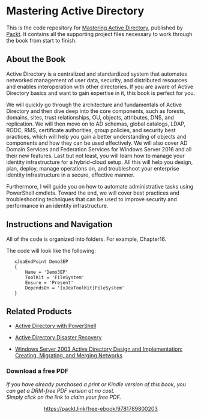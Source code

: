 


# Mastering Active Directory
This is the code repository for [Mastering Active Directory](https://www.packtpub.com/networking-and-servers/mastering-active-directory?utm_source=github&utm_medium=repository&utm_campaign=9781787289352), published by [Packt](https://www.packtpub.com/?utm_source=github). It contains all the supporting project files necessary to work through the book from start to finish.
## About the Book
Active Directory is a centralized and standardized system that automates networked management of user data, security, and distributed resources and enables interoperation with other directories. If you are aware of Active Directory basics and want to gain expertise in it, this book is perfect for you. 

We will quickly go through the architecture and fundamentals of Active Directory and then dive deep into the core components, such as forests, domains, sites, trust relationships, OU, objects, attributes, DNS, and replication. We will then move on to AD schemas, global catalogs, LDAP, RODC, RMS, certificate authorities, group policies, and security best practices, which will help you gain a better understanding of objects and components and how they can be used effectively. We will also cover AD Domain Services and Federation Services for Windows Server 2016 and all their new features. Last but not least, you will learn how to manage your identity infrastructure for a hybrid-cloud setup. All this will help you design, plan, deploy, manage operations on, and troubleshoot your enterprise identity infrastructure in a secure, effective manner. 

Furthermore, I will guide you on how to automate administrative tasks using PowerShell cmdlets. Toward the end, we will cover best practices and troubleshooting techniques that can be used to improve security and performance in an identity infrastructure.
## Instructions and Navigation
All of the code is organized into folders. For example, Chapter16.



The code will look like the following:
```
   xJeaEndPoint Demo3EP
   {
       Name = 'Demo3EP'
       ToolKit = 'FileSystem'
       Ensure = 'Present'
       DependsOn = '[xJeaToolKit]FileSystem'
   }
```



## Related Products
* [Active Directory with PowerShell](https://www.packtpub.com/networking-and-servers/active-directory-powershell?utm_source=github&utm_medium=repository&utm_campaign=9781782175995)

* [Active Directory Disaster Recovery](https://www.packtpub.com/networking-and-servers/active-directory-disaster-recovery?utm_source=github&utm_medium=repository&utm_campaign=9781847193278)

* [Windows Server 2003 Active Directory Design and Implementation: Creating, Migrating, and Merging Networks](https://www.packtpub.com/networking-and-servers/windows-server-2003-active-directory-design-and-implementation-creating-migra?utm_source=github&utm_medium=repository&utm_campaign=9781904811084)
### Download a free PDF

 <i>If you have already purchased a print or Kindle version of this book, you can get a DRM-free PDF version at no cost.<br>Simply click on the link to claim your free PDF.</i>
<p align="center"> <a href="https://packt.link/free-ebook/9781789800203">https://packt.link/free-ebook/9781789800203 </a> </p>